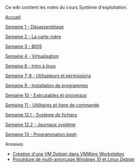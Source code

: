 Ce wiki contient les notes du cours Système d'exploitation.

[Accueil](https://github.com/MFournier88/420-113/wiki/Accueil)

[Semaine 1 - Désassemblage](https://github.com/MFournier88/420-113/wiki/Semaine-1)

[Semaine 2 - La carte-mère](https://github.com/MFournier88/420-113/wiki/Semaine-2)
  
[Semaine 3 - BIOS](https://github.com/MFournier88/420-113/wiki/Semaine-3)

[Semaine 4 - Virtualisation](https://github.com/MFournier88/420-113/wiki/Semaine-4)

[Semaine 6 - Intro à linux](https://github.com/MFournier88/420-113/wiki/Semaine-6)

[Semaine 7-8 - Utilisateurs et permissions](https://github.com/MFournier88/420-113/wiki/Semaine-7-et-8)

[Semaine 9 - Installation de programmes](https://github.com/MFournier88/420-113/wiki/Semaine-9)

[Semaine 10 - Exécutables et processus](https://github.com/MFournier88/420-113/wiki/Semaine-10)

[Semaine 11 - Utilitaires et ligne de commande](https://github.com/MFournier88/420-113/wiki/Semaine-11)

[Semaine 12.1 - Système de fichiers](https://github.com/MFournier88/420-113/wiki/Semaine-12.1)

[Semaine 12.2 - Journaux système](https://github.com/MFournier88/420-113/wiki/Semaine-12.2)

[Semaine 13 - Programmation *bash*](https://github.com/MFournier88/420-113/wiki/Semaine-13)



Annexes
+ [Création d'une VM *Debian* dans *VMWare Workstation*](https://github.com/MFournier88/420-113/wiki/Annexe1)
+ [Procédure de multi-amorçage *Windows 10* et *Linux Debian*](https://github.com/MFournier88/420-113/wiki/Annexe2)
